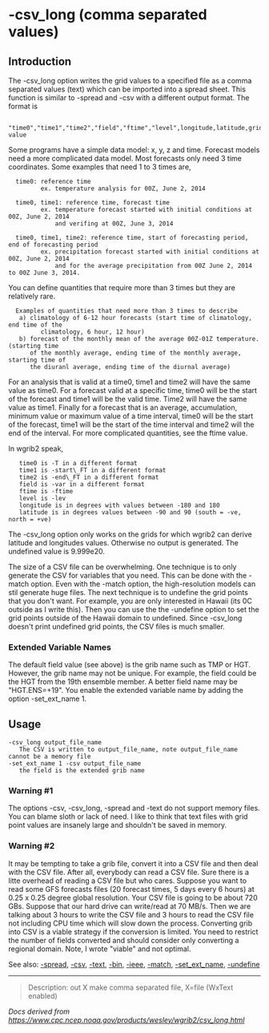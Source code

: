 # -csv_long (comma separated values)

## Introduction

The -csv_long option writes the grid values to a specified
file as a comma separated values (text) which can be imported into a
spread sheet. This function is similar to
-spread and -csv
with a different output format. The format is

```
   "time0","time1","time2","field","ftime","level",longitude,latitude,grid-value
```

Some programs have a simple data model: x, y, z and time. Forecast models
need a more complicated data model. Most forecasts only need
3 time coordinates. Some examples that need 1 to 3 times are,

```
  time0: reference time
         ex. temperature analysis for 00Z, June 2, 2014

  time0, time1: reference time, forecast time
         ex. temperature forecast started with initial conditions at 00Z, June 2, 2014
             and verifing at 00Z, June 3, 2014

  time0, time1, time2: reference time, start of forecasting period, end of forecasting period
         ex. precipitation forecast started with initial conditions at 00Z, June 2, 2014
             and for the average precipitation from 00Z June 2, 2014 to 00Z June 3, 2014.
```

You can define quantities that require more than 3 times but they are
relatively rare.

```
  Examples of quantities that need more than 3 times to describe
   a) climatology of 6-12 hour forecasts (start time of climatology, end time of the
         climatology, 6 hour, 12 hour)
   b) forecast of the monthly mean of the average 00Z-01Z temperature. (starting time
      of the monthly average, ending time of the monthly average, starting time of
      the diuranl average, ending time of the diurnal average)
```

For an analysis that is valid at a time0, time1 and time2 will
have the same value as time0. For a forecast valid at a
specific time, time0 will be the start of the forecast and
time1 will be the valid time. Time2 will have the same value
as time1. Finally for a forecast that is an average, accumulation,
minimum value or maximum value of a time interval, time0
will be the start of the forecast, time1 will be the start
of the time interval and time2 will the end of the interval.
For more complicated quantities, see the ftime value.

In wgrib2 speak,

```
   time0 is -T in a different format
   time1 is -start\_FT in a different format
   time2 is -end\_FT in a different format
   field is -var in a different format
   ftime is -ftime
   level is -lev
   longitude is in degrees with values between -180 and 180
   latitude is in degrees values between -90 and 90 (south = -ve, north = +ve)
```

The -csv_long option only works on the grids
for which wgrib2 can derive latitude and longitudes values.
Otherwise no output is generated. The undefined value is 9.999e20.

The size of a CSV file can be overwhelming. One technique is to
only generate the CSV for variables that you need. This can be
done with the -match option. Even with
the -match option, the high-resolution
models can stil generate huge files. The next technique is
to undefine the grid points that you don't want. For example,
you are only interested in Hawaii (its 0C outside as I write
this). Then you can use the the -undefine option
to set the grid points outside of the Hawaii domain to undefined.
Since -csv_long doesn't print undefined
grid points, the CSV files is much smaller.

### Extended Variable Names

The default field value (see above) is the grib name such as TMP or HGT.
However, the grib name may not be unique. For example, the field could be
the HGT from the 19th ensemble member. A better field name may be
"HGT.ENS=+19". You enable the extended variable name by adding the option
-set_ext_name 1.

## Usage

```
-csv_long output_file_name
   The CSV is written to output_file_name, note output_file_name cannot be a memory file
-set_ext_name 1 -csv output_file_name
   the field is the extended grib name
```

### Warning #1

The options -csv,
-csv_long,
-spread and
-text do not support memory files.
You can blame sloth or lack of need. I like to think that
text files with grid point values are insanely large
and shouldn't be saved in memory.

### Warning #2

It may be tempting to take a grib file, convert it into a CSV file
and then deal with the CSV file. After all, everybody can read
a CSV file. Sure there is a litte overhead of reading a CSV file
but who cares. Suppose you want to read some GFS forecasts files
(20 forecast times, 5 days every 6 hours) at 0.25 x 0.25 degree global resolution.
Your CSV file is going to be about 720 GBs. Suppose that our hard
drive can write/read at 70 MB/s. Then we are talking about 3 hours to
write the CSV file and 3 hours to read the CSV file not including CPU time
which will slow down the process. Converting grib into CSV is a
viable strategy if the conversion is limited. You need to restrict
the number of fields converted and should consider only converting
a regional domain. Note, I wrote "viable" and not optimal.

See also:
[-spread](./spread.md),
[-csv](./csv.md),
[-text](./text.md),
[-bin](./bin.md),
[-ieee](./ieee.md),
[-match](./match.md),
[-set_ext_name](./set_ext_name.md),
[-undefine](./undefine.md)

---

> Description: out X make comma separated file, X=file (WxText enabled)

_Docs derived from <https://www.cpc.ncep.noaa.gov/products/wesley/wgrib2/csv_long.html>_
